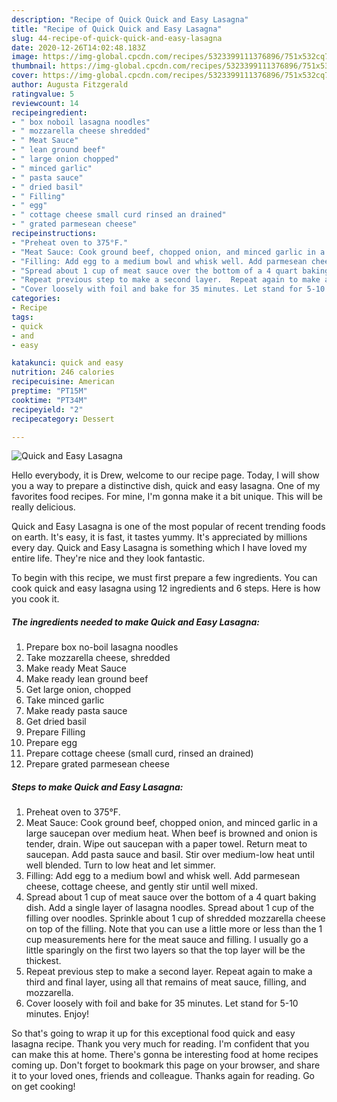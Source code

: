 ```yaml
---
description: "Recipe of Quick Quick and Easy Lasagna"
title: "Recipe of Quick Quick and Easy Lasagna"
slug: 44-recipe-of-quick-quick-and-easy-lasagna
date: 2020-12-26T14:02:48.183Z
image: https://img-global.cpcdn.com/recipes/5323399111376896/751x532cq70/quick-and-easy-lasagna-recipe-main-photo.jpg
thumbnail: https://img-global.cpcdn.com/recipes/5323399111376896/751x532cq70/quick-and-easy-lasagna-recipe-main-photo.jpg
cover: https://img-global.cpcdn.com/recipes/5323399111376896/751x532cq70/quick-and-easy-lasagna-recipe-main-photo.jpg
author: Augusta Fitzgerald
ratingvalue: 5
reviewcount: 14
recipeingredient:
- " box noboil lasagna noodles"
- " mozzarella cheese shredded"
- " Meat Sauce"
- " lean ground beef"
- " large onion chopped"
- " minced garlic"
- " pasta sauce"
- " dried basil"
- " Filling"
- " egg"
- " cottage cheese small curd rinsed an drained"
- " grated parmesean cheese"
recipeinstructions:
- "Preheat oven to 375°F."
- "Meat Sauce: Cook ground beef, chopped onion, and minced garlic in a large saucepan over medium heat. When beef is browned and onion is tender, drain. Wipe out saucepan with a paper towel. Return meat to saucepan. Add pasta sauce and basil. Stir over medium-low heat until well blended. Turn to low heat and let simmer."
- "Filling: Add egg to a medium bowl and whisk well. Add parmesean cheese, cottage cheese, and gently stir until well mixed."
- "Spread about 1 cup of meat sauce over the bottom of a 4 quart baking dish. Add a single layer of lasagna noodles. Spread about 1 cup of the filling over noodles. Sprinkle about 1 cup of shredded mozzarella cheese on top of the filling. Note that you can use a little more or less than the 1 cup measurements here for the meat sauce and filling. I usually go a little sparingly on the first two layers so that the top layer will be the thickest."
- "Repeat previous step to make a second layer.  Repeat again to make a third and final layer, using all that remains of meat sauce, filling, and mozzarella."
- "Cover loosely with foil and bake for 35 minutes. Let stand for 5-10 minutes. Enjoy!"
categories:
- Recipe
tags:
- quick
- and
- easy

katakunci: quick and easy 
nutrition: 246 calories
recipecuisine: American
preptime: "PT15M"
cooktime: "PT34M"
recipeyield: "2"
recipecategory: Dessert

---
```



![Quick and Easy Lasagna](https://img-global.cpcdn.com/recipes/5323399111376896/751x532cq70/quick-and-easy-lasagna-recipe-main-photo.jpg)

Hello everybody, it is Drew, welcome to our recipe page. Today, I will show you a way to prepare a distinctive dish, quick and easy lasagna. One of my favorites food recipes. For mine, I'm gonna make it a bit unique. This will be really delicious.

Quick and Easy Lasagna is one of the most popular of recent trending foods on earth. It's easy, it is fast, it tastes yummy. It's appreciated by millions every day. Quick and Easy Lasagna is something which I have loved my entire life. They're nice and they look fantastic.




To begin with this recipe, we must first prepare a few ingredients. You can cook quick and easy lasagna using 12 ingredients and 6 steps. Here is how you cook it.

<!--inarticleads1-->

##### The ingredients needed to make Quick and Easy Lasagna:

1. Prepare  box no-boil lasagna noodles
1. Take  mozzarella cheese, shredded
1. Make ready  Meat Sauce
1. Make ready  lean ground beef
1. Get  large onion, chopped
1. Take  minced garlic
1. Make ready  pasta sauce
1. Get  dried basil
1. Prepare  Filling
1. Prepare  egg
1. Prepare  cottage cheese (small curd, rinsed an drained)
1. Prepare  grated parmesean cheese




<!--inarticleads2-->

##### Steps to make Quick and Easy Lasagna:

1. Preheat oven to 375°F.
1. Meat Sauce: Cook ground beef, chopped onion, and minced garlic in a large saucepan over medium heat. When beef is browned and onion is tender, drain. Wipe out saucepan with a paper towel. Return meat to saucepan. Add pasta sauce and basil. Stir over medium-low heat until well blended. Turn to low heat and let simmer.
1. Filling: Add egg to a medium bowl and whisk well. Add parmesean cheese, cottage cheese, and gently stir until well mixed.
1. Spread about 1 cup of meat sauce over the bottom of a 4 quart baking dish. Add a single layer of lasagna noodles. Spread about 1 cup of the filling over noodles. Sprinkle about 1 cup of shredded mozzarella cheese on top of the filling. Note that you can use a little more or less than the 1 cup measurements here for the meat sauce and filling. I usually go a little sparingly on the first two layers so that the top layer will be the thickest.
1. Repeat previous step to make a second layer.  Repeat again to make a third and final layer, using all that remains of meat sauce, filling, and mozzarella.
1. Cover loosely with foil and bake for 35 minutes. Let stand for 5-10 minutes. Enjoy!




So that's going to wrap it up for this exceptional food quick and easy lasagna recipe. Thank you very much for reading. I'm confident that you can make this at home. There's gonna be interesting food at home recipes coming up. Don't forget to bookmark this page on your browser, and share it to your loved ones, friends and colleague. Thanks again for reading. Go on get cooking!
